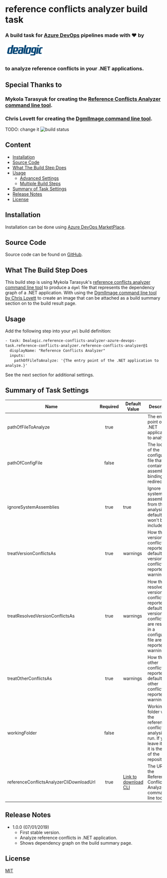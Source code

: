 # reference conflicts analyzer build task

### A build task for [Azure DevOps](https://azure.microsoft.com/en-us/services/devops/) pipelines made with ♥ by

[![dealogic logo](https://raw.githubusercontent.com/Dealogic/webpack-vsts-extension/master/dealogic-logo.png)](http://www.dealogic.com)

### to analyze reference conflicts in your .NET applications.

## Special Thanks to
### Mykola Tarasyuk for creating the [Reference Conflicts Analyzer command line tool](https://github.com/marss19/reference-conflicts-analyzer/tree/master/ReferenceConflictAnalyser.VSExtension).
### Chris Lovett for creating the [DgmlImage command line tool](https://www.nuget.org/packages/DgmlImage/).

TODO: change it
![build status](https://dealogic.visualstudio.com/DefaultCollection/_apis/public/build/definitions/4cd19643-db3a-4dcc-b481-76a7800dd64d/7871/badge)

## Content

* [Installation](https://marketplace.visualstudio.com/items?itemName=Dealogic.webpack-vsts-extension#installation)
* [Source Code](https://marketplace.visualstudio.com/items?itemName=Dealogic.webpack-vsts-extension#source-code)
* [What The Build Step Does](https://marketplace.visualstudio.com/items?itemName=Dealogic.webpack-vsts-extension#what-the-build-step-does)
* [Usage](https://marketplace.visualstudio.com/items?itemName=Dealogic.webpack-vsts-extension#usage)
    * [Advanced Settings](https://marketplace.visualstudio.com/items?itemName=Dealogic.webpack-vsts-extension#advanced-settings)
    * [Multiple Build Steps](https://marketplace.visualstudio.com/items?itemName=Dealogic.webpack-vsts-extension#multiple-build-steps)
* [Summary of Task Settings](https://marketplace.visualstudio.com/items?itemName=Dealogic.webpack-vsts-extension#summary-of-task-settings)
* [Release Notes](https://marketplace.visualstudio.com/items?itemName=Dealogic.webpack-vsts-extension#release-notes)
* [License](https://marketplace.visualstudio.com/items?itemName=Dealogic.webpack-vsts-extension#license)

## <a id="installation"></a>Installation

Installation can be done using [Azure DevOps MarketPlace](https://marketplace.visualstudio.com/items?itemName=Dealogic.reference-conflicts-analyzer-azure-devops-task).

## <a id="source-code"></a>Source Code

Source code can be found on [GitHub](https://github.com/Dealogic/reference-conflicts-analyzer-azure-devops-task).

## <a id="what-the-build-step-does"></a>What The Build Step Does

This build step is using Mykola Tarasyuk's [reference conflicts analyzer command line tool](https://github.com/marss19/reference-conflicts-analyzer/tree/master/ReferenceConflictAnalyser.VSExtension) to produce a `dgml` file that represents the dependency graph of a .NET application. With using the [DgmlImage command line tool by Chris Lovett](https://www.nuget.org/packages/DgmlImage/) to create an image that can be attached as a build summary section on to the build result page.

## <a id="usage"></a>Usage

Add the following step into your `yml` build definition:

```
- task: Dealogic.reference-conflicts-analyzer-azure-devops-task.reference-conflicts-analyzer.reference-conflicts-analyzer@1
  displayName: "Reference Conflicts Analyzer"
  inputs:
    pathOfFileToAnalyze: '{The entry point of the .NET application to analyze.}'
```

See the next section for additional settings.

## <a id="summary-of-task-settings"></a>Summary of Task Settings

Name | Required | Default Value | Description
--- | :---: | --- | ---
pathOfFileToAnalyze | true | | The entry point of the .NET application to analyze.
pathOfConfigFile | false | | The location of the configuration file that can contain assembly binding redirections.
ignoreSystemAssemblies | true | true | Ignore the system assemblies from the analysis. By default those won't be included.
treatVersionConflictsAs | true | warnings | How the version conflicts are reported. By default every version conflicts are reported as warnings.
treatResolvedVersionConflictsAs | true | warnings | How the resolved version conflicts are reported. By default every version conflicts that are resolved in a configuration file are reported as warnings.
treatOtherConflictsAs | true | warnings | How the other conflicts are reported. By default every other conflicts are reported as warnings.
workingFolder | false | | Working folder where the reference conflicts analysis will run. If you leave it blank it is the root of the repository.
referenceConflictsAnalyzerCliDownloadUrl | true | [Link to download CLI](https://github.com/marss19/reference-conflicts-analyzer/releases/download/v.1.0.7/ReferenceConflictAnalyzer.CommandLine.1.0.7.zip) | The URL of the Reference Conflicts Analyzer command line tool.

## <a id="release-notes"></a>Release Notes

* 1.0.0 (07/01/2019)
    * First stable version.
    * Analyze reference conflicts in .NET application.
    * Shows dependency graph on the build summary page.

## <a id="license"></a>License

[MIT](https://github.com/Dealogic/webpack-vsts-extension/blob/master/LICENSE)
